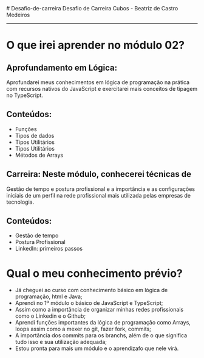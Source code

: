 <head>
# Desafio-de-carreira
Desafio de Carreira Cubos - Beatriz de Castro Medeiros
<br>
<hr>
 
</head>

<body>
 
<h1> O que irei aprender no módulo 02? </h1>
 
<h2> Aprofundamento em Lógica: </h2>
Aprofundarei meus conhecimentos em lógica de programação
na prática com recursos nativos do JavaScript e exercitarei mais
conceitos de tipagem no TypeScript.

<h2> Conteúdos: </h2>

<ul>
<li>Funções</li>
<li>Tipos de dados</li>
<li>Tipos Utilitários</li>
<li>Tipos Utilitários</li>
<li>Métodos de Arrays</li>

</ul>

<h2> Carreira: Neste módulo, conhecerei técnicas de </h2>
Gestão de tempo e postura profissional e a importância e as
configurações iniciais de um perfil na rede profissional mais
utilizada pelas empresas de tecnologia.

<h2> Conteúdos: </h2>

<ul>
<li>Gestão de tempo</li>
<li>Postura Profissional</li>
<li>LinkedIn: primeiros passos</li>
</ul>

<h1> Qual o meu conhecimento prévio? </h1>

<p> 
 <ul>
  <li>Já cheguei ao curso com conhecimento básico em lógica de programação, html e Java;</li>
  <li>Aprendi no 1º módulo o básico de JavaScript e TypeScript;</li>
  <li>Assim como a importância de organizar minhas redes profissionais como o Linkedin e o Github;</li> 
  <li>Aprendi funções importantes da lógica de programação como Arrays, loops assim como a mexer no git, fazer fork, commits;</li>
  <li>A importância dos commits para os branchs, além de o que significa tudo isso e sua utilização adequada;</li>
  <li>Estou pronta para mais um módulo e o aprendizafo que nele virá.</li>
 </p>
</ul>
</body>
